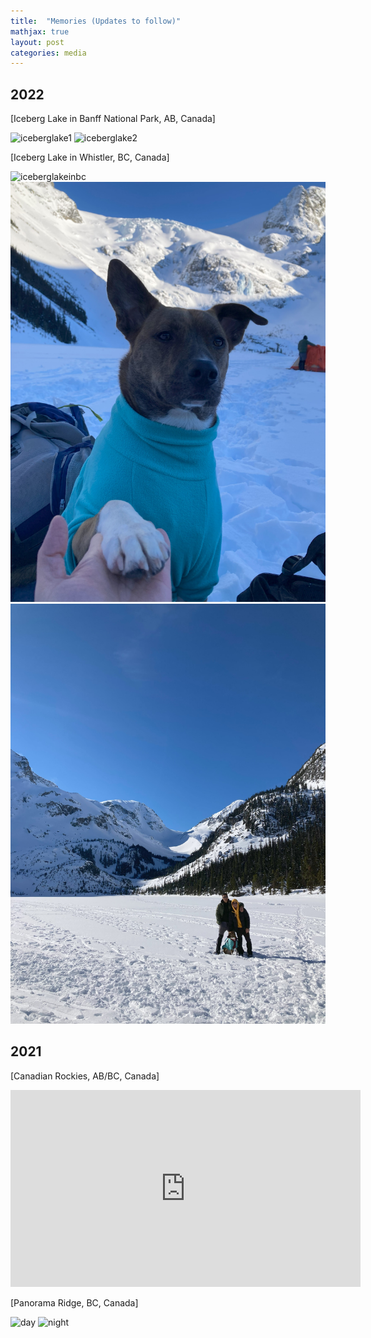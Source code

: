 ```yaml
---
title:  "Memories (Updates to follow)"
mathjax: true
layout: post
categories: media
---
```


## 2022

[Iceberg Lake in Banff National Park, AB, Canada]

![iceberglake1](/assets/iceberglake1.jpg)
![iceberglake2](/assets/iceberglake2.jpg)

[Iceberg Lake in Whistler, BC, Canada]

![iceberglakeinbc](/assets/iceberglakeinbc.jpg)
![whistler](/assets/whistler.jpg)
![whistler2](/assets/whistler2.jpg)

## 2021

[Canadian Rockies, AB/BC, Canada]

<iframe width="560" height="315" src="https://www.youtube.com/embed/prqpy1ecI2k?si=iZ9SdEf19mryxd2O" title="YouTube video player" frameborder="0" allow="accelerometer; autoplay; clipboard-write; encrypted-media; gyroscope; picture-in-picture; web-share" referrerpolicy="strict-origin-when-cross-origin" allowfullscreen></iframe>

[Panorama Ridge, BC, Canada]

![day](/assets/panaromaridge.jpg)
![night](/assets/panaromaridgeevening.jpg)


